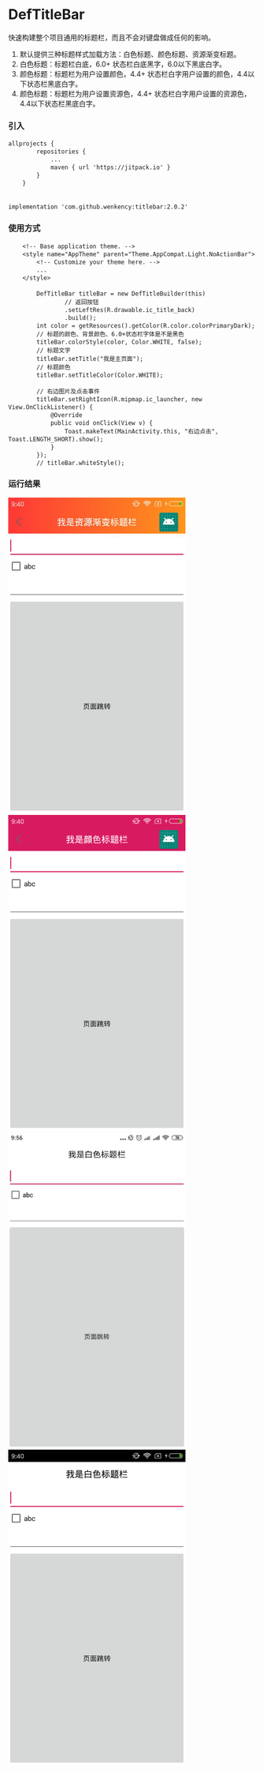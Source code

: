 # DefTitleBar
快速构建整个项目通用的标题栏，而且不会对键盘做成任何的影响。
1. 默认提供三种标题样式加载方法：白色标题、颜色标题、资源渐变标题。
2. 白色标题：标题栏白底，6.0+ 状态栏白底黑字，6.0以下黑底白字。
3. 颜色标题：标题栏为用户设置颜色，4.4+ 状态栏白字用户设置的颜色，4.4以下状态栏黑底白字。
4. 颜色标题：标题栏为用户设置资源色，4.4+ 状态栏白字用户设置的资源色，4.4以下状态栏黑底白字。
### 引入

```
allprojects {
		repositories {
			...
			maven { url 'https://jitpack.io' }
		}
	}


implementation 'com.github.wenkency:titlebar:2.0.2'

```

### 使用方式
```
    <!-- Base application theme. -->
    <style name="AppTheme" parent="Theme.AppCompat.Light.NoActionBar">
        <!-- Customize your theme here. -->
        ...
    </style>

        DefTitleBar titleBar = new DefTitleBuilder(this)
                // 返回按钮
                .setLeftRes(R.drawable.ic_title_back)
                .build();
        int color = getResources().getColor(R.color.colorPrimaryDark);
        // 标题的颜色、背景颜色、6.0+状态栏字体是不是黑色
        titleBar.colorStyle(color, Color.WHITE, false);
        // 标题文字
        titleBar.setTitle("我是主页面");
        // 标题颜色
        titleBar.setTitleColor(Color.WHITE);

        // 右边图片及点击事件
        titleBar.setRightIcon(R.mipmap.ic_launcher, new View.OnClickListener() {
            @Override
            public void onClick(View v) {
                Toast.makeText(MainActivity.this, "右边点击", Toast.LENGTH_SHORT).show();
            }
        });
        // titleBar.whiteStyle();

```

### 运行结果

<img src="screenshot/image.jpg" width="360px"/>

<img src="screenshot/image1.png" width="360px"/>

<img src="screenshot/image3.jpg" width="360px"/>

<img src="screenshot/image2.png" width="360px"/>